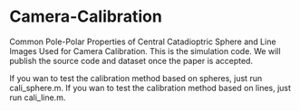 # Camera-Calibration
Common Pole-Polar Properties of Central Catadioptric Sphere and Line Images Used for Camera Calibration.
This is the simulation code. We will publish the source code and dataset once the paper is accepted.

If you wan to test the calibration method based on spheres, just run cali_sphere.m.
If you wan to test the calibration method based on lines, just run cali_line.m.
